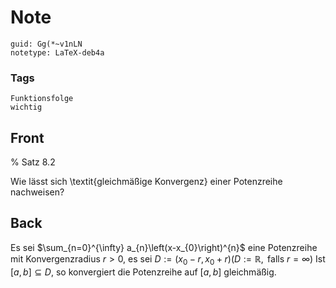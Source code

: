 # Note
```
guid: Gg(*~v1nLN
notetype: LaTeX-deb4a
```

### Tags
```
Funktionsfolge
wichtig
```

## Front
% Satz 8.2<div>
</div><div>Wie lässt sich \textit{gleichmäßige Konvergenz} einer Potenzreihe nachweisen?</div>

## Back
Es sei $\sum_{n=0}^{\infty} a_{n}\left(x-x_{0}\right)^{n}$ eine Potenzreihe mit Konvergenzradius $r>0,$ es sei $D:=\left(x_{0}-r, x_{0}+r\right)(D:=\mathbb{R}, \text { falls } r=\infty)$
Ist $[a, b] \subseteq D,$ so konvergiert die Potenzreihe auf $[a, b]$ gleichmäßig.
